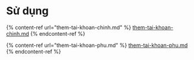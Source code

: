 # Sử dụng

{% content-ref url="them-tai-khoan-chinh.md" %}
[them-tai-khoan-chinh.md](them-tai-khoan-chinh.md)
{% endcontent-ref %}

{% content-ref url="them-tai-khoan-phu.md" %}
[them-tai-khoan-phu.md](them-tai-khoan-phu.md)
{% endcontent-ref %}

